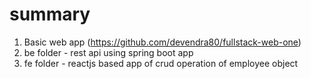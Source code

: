 # summary

1. Basic web app (https://github.com/devendra80/fullstack-web-one)
  1.  be folder - rest api using spring boot app
  2.  fe folder - reactjs based app of crud operation of employee object

